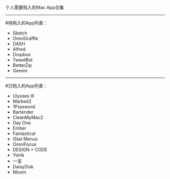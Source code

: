 个人需要购入的Mac App合集

----

#待购入的App列表：
  - Sketch
  - OmniGraffle
  - DASH
  - Alfred
  - Dropbox
  - TweetBot
  - BetterZip
  - Gemini

----

#已购入的App列表：
  - Ulysses III
  - Marked2
  - 1Psssword
  - Bartender
  - CleanMyMac2
  - Day One
  - Ember
  - Fantastical
  - iStat Menus
  - OmniFocus
  - DESIGN + CODE
  - Yoink
  - 一览
  - DaisyDisk
  - Moom
